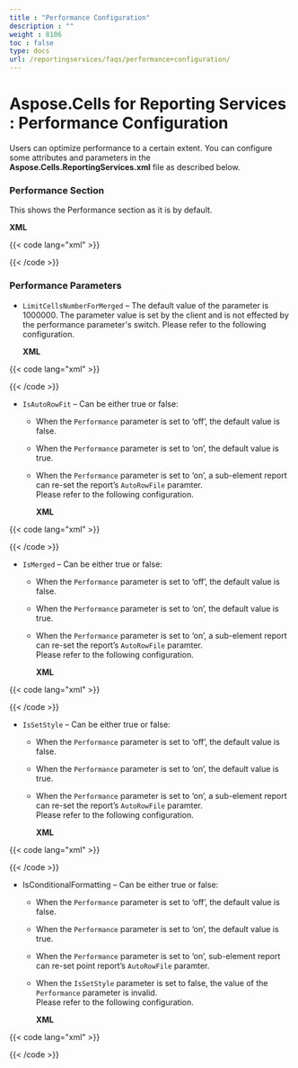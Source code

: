 ```yaml
---
title : "Performance Configuration" 
description : "" 
weight : 8106 
toc : false
type: docs
url: /reportingservices/faqs/performance+configuration/
---
```


# Aspose.Cells for Reporting Services : Performance Configuration


Users can optimize performance to a certain extent. You can configure some attributes and parameters in the **Aspose.Cells.ReportingServices.xml** file as described below.

### Performance Section

This shows the Performance section as it is by default.

**XML**

{{< code lang="xml" >}}
<Performance value="ON" IsAutoRowFit ="True" IsMerged="True"  IsSetStyle="True" IsConditionalFormatting ="False">
    <Report name="">
      <AutoRowFit value="True"/>
      <SetStyle value="True"/>
      <Merged value="True"/>
      <ConditionalFormatting value="True"/>
      </Report>
</Performance>
 
{{< /code >}}

### Performance Parameters

*   `LimitCellsNumberForMerged` – The default value of the parameter is 1000000. The parameter value is set by the client and is not effected by the performance parameter's switch. Please refer to the following configuration.
    
    **XML**
    
{{< code lang="xml" >}}
<Performance value="ON" IsAutoRowFit ="True" IsMerged="True" LimitCellsNumberForMerged="10000"  IsSetStyle="True" IsConditionalFormatting ="True">
 
{{< /code >}}
    
*   `IsAutoRowFit` – Can be either true or false:
    *   When the `Performance` parameter is set to ‘off’, the default value is false.
    *   When the `Performance` parameter is set to ‘on’, the default value is true.
    *   When the `Performance` parameter is set to ‘on’, a sub-element report can re-set the report’s `AutoRowFile` paramter.  
        Please refer to the following configuration.
        
        **XML**
        
{{< code lang="xml" >}}
<Performance value="ON" IsAutoRowFit ="True" IsMerged="True"  IsSetStyle="True" IsConditionalFormatting ="True">
    	<Report name="Test">
      	<AutoRowFit value="False"/>
      	<SetStyle value="True"/>
      	<Merged value="True"/>
      	<ConditionalFormatting value="True"/>
      	</Report>
</Performance>
 
{{< /code >}}
        
*   `IsMerged` – Can be either true or false:
    *   When the `Performance` parameter is set to ‘off’, the default value is false.
    *   When the `Performance` parameter is set to ‘on’, the default value is true.
    *   When the `Performance` parameter is set to ‘on’, a sub-element report can re-set the report’s `AutoRowFile` paramter.  
        Please refer to the following configuration.
        
        **XML**
        
{{< code lang="xml" >}}
<Performance value="ON" IsAutoRowFit ="True" IsMerged="True"  IsSetStyle="True" IsConditionalFormatting ="True">
    <Report name="">
      <AutoRowFit value="True"/>
      <SetStyle value="True"/>
      <Merged value="False"/>
      <ConditionalFormatting value="True"/>
      </Report>
</Performance>
 
{{< /code >}}
        
*   `IsSetStyle` – Can be either true or false:
    *   When the `Performance` parameter is set to ‘off’, the default value is false.
    *   When the `Performance` parameter is set to ‘on’, the default value is true.
    *   When the `Performance` parameter is set to ‘on’, a sub-element report can re-set the report’s `AutoRowFile` paramter.  
        Please refer to the following configuration.
        
        **XML**
        
{{< code lang="xml" >}}
<Performance value="ON" IsAutoRowFit ="True" IsMerged="True"  IsSetStyle="True" IsConditionalFormatting ="True">
    <Report name="">
      <AutoRowFit value="True"/>
      <SetStyle value="False"/>
      <Merged value="True"/>
      <ConditionalFormatting value="True"/>
      </Report>
</Performance>
 
{{< /code >}}
        
*   IsConditionalFormatting – Can be either true or false:
    *   When the `Performance` parameter is set to ‘off’, the default value is false.
    *   When the `Performance` parameter is set to ‘on’, the default value is true.
    *   When the `Performance` parameter is set to ‘on’, sub-element report can re-set point report’s `AutoRowFile` paramter.
    *   When the `IsSetStyle` parameter is set to false, the value of the `Performance` parameter is invalid.  
        Please refer to the following configuration.
        
        **XML**
        
{{< code lang="xml" >}}
<Performance value="ON" IsAutoRowFit ="True" IsMerged="True"  IsSetStyle="True" IsConditionalFormatting ="True">
    <Report name="">
      <AutoRowFit value="True"/>
      <SetStyle value="True"/>
      <Merged value="True"/>
      <ConditionalFormatting value="False"/>
      </Report>
</Performance>
 
{{< /code >}}
        

